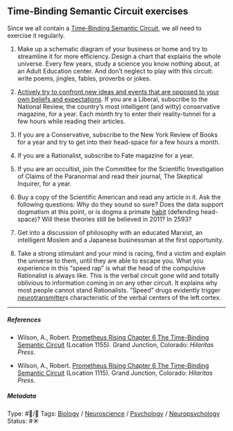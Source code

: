 ## Time-Binding Semantic Circuit exercises

Since we all contain a [Time-Binding Semantic Circuit](Time-Binding%20Semantic%20Circuit.md), we all need to exercise it regularly.

1. Make up a schematic diagram of your business or home and try to streamline it for more efficiency. Design a chart that explains the whole universe. Every few years, study a science you know nothing about, at an Adult Education center. And don’t neglect to play with this circuit: write poems, jingles, fables, proverbs or jokes.

1. [Actively try to confront new ideas and events that are opposed to your own beliefs and expectations](Actively%20try%20to%20confront%20new%20ideas%20and%20events%20that%20are%20opposed%20to%20your%20own%20beliefs%20and%20expectations.md). If you are a Liberal, subscribe to the National Review, the country’s most intelligent (and witty) conservative magazine, for a year. Each month try to enter their reality-tunnel for a few hours while reading their articles. 

1. If you are a Conservative, subscribe to the New York Review of Books for a year and try to get into their head-space for a few hours a month. 

1. If you are a Rationalist, subscribe to Fate magazine for a year. 

1. If you are an occultist, join the Committee for the Scientific Investigation of Claims of the Paranormal and read their journal, The Skeptical Inquirer, for a year. 

1. Buy a copy of the Scientific American and read any article in it. Ask the following questions: Why do they sound so sure? Does the data support dogmatism at this point, or is dogma a primate [habit](Habit.md) (defending head-space)? Will these theories still be believed in 2011? In 2593? 

1. Get into a discussion of philosophy with an educated Marxist, an intelligent Moslem and a Japanese businessman at the first opportunity. 

1. Take a strong stimulant and your mind is racing, find a victim and explain the universe to them, until they are able to escape you. What you experience in this “speed rap” is what the head of the compulsive Rationalist is always like. This is the verbal circuit gone wild and totally oblivious to information coming in on any other circuit. It explains why most people cannot stand Rationalists. “Speed” drugs evidently trigger [neurotransmitter](Neurotransmitter.md)s characteristic of the verbal centers of the left cortex.

---

##### References

* Wilson, A., Robert. [Prometheus Rising Chapter 6 The Time-Binding Semantic Circuit](Prometheus%20Rising%20Chapter%206%20The%20Time-Binding%20Semantic%20Circuit.md) (Location 1155). Grand Junction, Colorado: *Hilaritas Press*.

* Wilson, A., Robert. [Prometheus Rising Chapter 6 The Time-Binding Semantic Circuit](Prometheus%20Rising%20Chapter%206%20The%20Time-Binding%20Semantic%20Circuit.md) (Location 1115). Grand Junction, Colorado: *Hilaritas Press*.

##### Metadata

Type: #🔵/🔵 
Tags: [Biology]() / [Neuroscience](Neuroscience.md) / [Psychology](Psychology.md) / [Neuropsychology](Neuropsychology.md)
Status: #☀️ 
